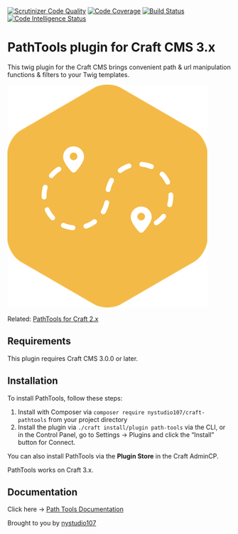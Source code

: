 [![Scrutinizer Code Quality](https://scrutinizer-ci.com/g/nystudio107/craft-pathtools/badges/quality-score.png?b=v1)](https://scrutinizer-ci.com/g/nystudio107/craft-pathtools/?branch=v1) [![Code Coverage](https://scrutinizer-ci.com/g/nystudio107/craft-pathtools/badges/coverage.png?b=v1)](https://scrutinizer-ci.com/g/nystudio107/craft-pathtools/?branch=v1) [![Build Status](https://scrutinizer-ci.com/g/nystudio107/craft-pathtools/badges/build.png?b=v1)](https://scrutinizer-ci.com/g/nystudio107/craft-pathtools/build-status/v1) [![Code Intelligence Status](https://scrutinizer-ci.com/g/nystudio107/craft-pathtools/badges/code-intelligence.svg?b=v1)](https://scrutinizer-ci.com/code-intelligence)

# PathTools plugin for Craft CMS 3.x

This twig plugin for the Craft CMS brings convenient path & url manipulation functions & filters to your Twig templates.

![Screenshot](./docs/docs/resources/img/plugin-logo.png)

Related: [PathTools for Craft 2.x](https://github.com/nystudio107/pathtools)

## Requirements

This plugin requires Craft CMS 3.0.0 or later.

## Installation

To install PathTools, follow these steps:

1. Install with Composer via `composer require nystudio107/craft-pathtools` from your project directory
2. Install the plugin via `./craft install/plugin path-tools` via the CLI, or in the Control Panel, go to Settings → Plugins and click the “Install” button for Connect.

You can also install PathTools via the **Plugin Store** in the Craft AdminCP.

PathTools works on Craft 3.x.

## Documentation

Click here -> [Path Tools Documentation](https://nystudio107.com/plugins/pathtools/documentation)

Brought to you by [nystudio107](https://nystudio107.com)
